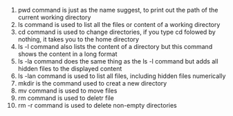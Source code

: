 1. pwd command is just as the name suggest, to print out the path of the current working directory
2. ls command is used to list all the files or content of a working directory
3. cd command is used to change directories, if you type cd folowed by nothing, it takes you to the home directory
4. ls -l command also lists the content of a directory but this command shows the content in a long format
5. ls -la command does the same thing as the ls -l command but adds all hidden files to the displayed content
6. ls -lan command is used to list all files, including hidden files numerically
7. mkdir is the command used to creat a new directory
8. mv command is used to move files
9. rm command is used to deletr file
10. rm -r command is used to delete non-empty directories
